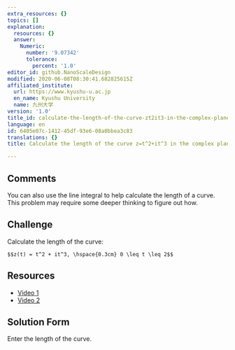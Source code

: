 ```yaml
---
extra_resources: {}
topics: []
explanation:
  resources: {}
  answer:
    Numeric:
      number: '9.07342'
      tolerance:
        percent: '1.0'
editor_id: github.NanoScaleDesign
modified: 2020-06-08T08:30:41.682825615Z
affiliated_institute:
  url: https://www.kyushu-u.ac.jp
  en_name: Kyushu University
  name: 九州大学
version: '1.0'
title_id: calculate-the-length-of-the-curve-zt2it3-in-the-complex-plane
language: en
id: 6405e07c-1412-45df-93e6-08a0bbea3c83
translations: {}
title: Calculate the length of the curve z=t^2+it^3 in the complex plane

---
```


## Comments
You can also use the line integral to help calculate the length of a curve. This problem may require some deeper thinking to figure out how.


## Challenge
Calculate the length of the curve:

`$$z(t) = t^2 + it^3, \hspace{0.3cm} 0 \leq t \leq 2$$`

## Resources
- [Video 1](https://www.khanacademy.org/math/multivariable-calculus/integrating-multivariable-functions/line-integrals/v/introduction-to-the-line-integral)
- [Video 2](https://www.khanacademy.org/math/multivariable-calculus/integrating-multivariable-functions/line-integrals/v/line-integral-example-1)



## Solution Form
Enter the length of the curve.